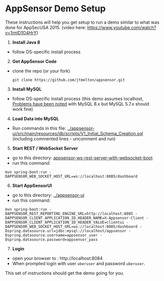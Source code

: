 AppSensor Demo Setup
=========

These instructions will help you get setup to run a demo similar to what was done for AppSecUSA 2015. (video here: https://www.youtube.com/watch?v=1imlD1O4HrY)

1. **Install Java 8**

  - follow OS-specific install process
  
2. **Get AppSensor Code**

  - clone the repo (or your fork)
  
    ```
    git clone https://github.com/jtmelton/appsensor.git
    ```
3. **Install MySQL**

  - follow OS-specific install process (this demo assumes localhost, [Problems have been noted](https://github.com/jtmelton/appsensor/issues/87) with MySQL 8.x but MySQL 5.7.x should work fine)  
  
4. **Load Data into MySQL**

  - Run commands in this file: [../appsensor-ui/src/main/resources/db/scripts/V1_Initial_Schema_Creation.sql](../appsensor-ui/src/main/resources/db/scripts/V1_Initial_Schema_Creation.sql) (including commented lines - uncomment and run)

5. **Start REST / WebSocket Server**

  - go to this directory: [appsensor-ws-rest-server-with-websocket-boot](appsensor-ws-rest-server-with-websocket-boot)
  - run this command:
  
  ```
  mvn spring-boot:run -DAPPSENSOR_WEB_SOCKET_HOST_URL=ws://localhost:8085/dashboard
  ```

6. **Start AppSensorUI**

  - go to this directory: [../appsensor-ui](../appsensor-ui)
  - run this command:
  
  ```
  mvn spring-boot:run -DAPPSENSOR_REST_REPORTING_ENGINE_URL=http://localhost:8085 -DAPPSENSOR_CLIENT_APPLICATION_ID_HEADER_NAME=X-Appsensor-Client -DAPPSENSOR_CLIENT_APPLICATION_ID_HEADER_VALUE=clientui -DAPPSENSOR_WEB_SOCKET_HOST_URL=ws://localhost:8085/dashboard -Dspring.datasource.url=jdbc:mysql://localhost/appsensor -Dspring.datasource.username=appsensor_user -Dspring.datasource.password=appsensor_pass
  ```
  
7. **Login**

  - open your browser to : http://localhost:8084
  - When prompted login with user ```uberuser``` and password ```uberuser```.
  
  

This set of instructions should get the demo going for you.
